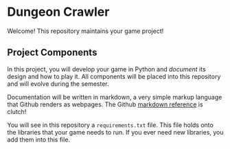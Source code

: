 # Dungeon Crawler
Welcome! This repository maintains your game project!

## Project Components

In this project, you will develop your game in Python and *document* its design and how to play it.
All components will be placed into this repository and will evolve during the semester.

Documentation will be written in markdown, a very simple markup language that Github renders as webpages.
The Github [markdown reference](https://docs.github.com/en/get-started/writing-on-github/getting-started-with-writing-and-formatting-on-github/quickstart-for-writing-on-github) is clutch!

You will see in this repository a `requirements.txt` file.
This file holds onto the libraries that your game needs to run.
If you ever need new libraries, you add them into this file.
